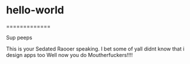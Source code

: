 # hello-world
=============

Sup peeps

This is your Sedated Raooer speaking. I bet some of yall didnt know that i design apps too
Well now you do Moutherfuckers!!!!
